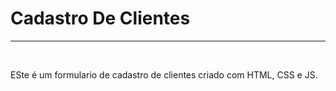 # Cadastro De Clientes
<hr>
<br>
<p>ESte é um formulario de cadastro de clientes criado com HTML, CSS e JS.</p>

